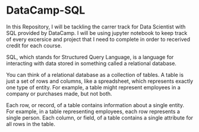 # DataCamp-SQL

In this Repository, I will be tackling the carrer track for Data Scientist with SQL provided by DataCamp. I will be using jupyter notebook to keep track of every excersice and project that I need to complete in order to recerived credit for each course.

SQL, which stands for Structured Query Language, is a language for interacting with data stored in something called a relational database.

You can think of a relational database as a collection of tables. A table is just a set of rows and columns, like a spreadsheet, which represents exactly one type of entity. For example, a table might represent employees in a company or purchases made, but not both.

Each row, or record, of a table contains information about a single entity. For example, in a table representing employees, each row represents a single person. Each column, or field, of a table contains a single attribute for all rows in the table.
